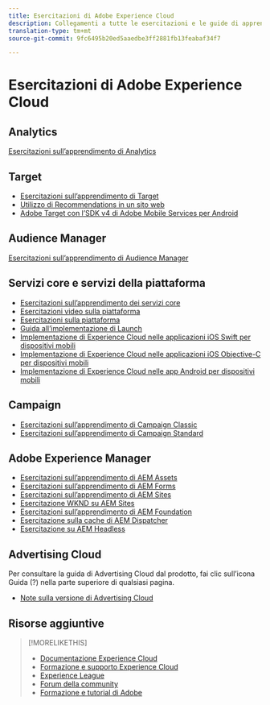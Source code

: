 ```yaml
---
title: Esercitazioni di Adobe Experience Cloud
description: Collegamenti a tutte le esercitazioni e le guide di apprendimento di Experience Cloud
translation-type: tm+mt
source-git-commit: 9fc6495b20ed5aaedbe3ff2881fb13feabaf34f7

---
```



# Esercitazioni di Adobe Experience Cloud

## Analytics

[Esercitazioni sull’apprendimento di Analytics](https://docs.adobe.com/content/help/en/analytics-learn/tutorials/overview.html)

## Target

* [Esercitazioni sull’apprendimento di Target](https://docs.adobe.com/content/help/en/target-learn/tutorials/overview.html)
* [Utilizzo di Recommendations in un sito web](https://docs.adobe.com/content/help/en/target-learn/recommendations-in-a-website/overview.html)
* [Adobe Target con l’SDK v4 di Adobe Mobile Services per Android](https://docs.adobe.com/content/help/en/target-learn/mobile-sdk-v4-android/overview.html)

## Audience Manager

[Esercitazioni sull’apprendimento di Audience Manager](https://docs.adobe.com/content/help/en/audience-manager-learn/tutorials/overview.html)

## Servizi core e servizi della piattaforma

* [Esercitazioni sull’apprendimento dei servizi core](https://docs.adobe.com/content/help/en/core-services-learn/tutorials/overview.html)
* [Esercitazioni video sulla piattaforma](https://docs.adobe.com/content/help/en/platform-learn/tutorials/overview.html)
* [Esercitazioni sulla piattaforma](https://docs.adobe.com/content/help/en/experience-platform/tutorials/home.html)
* [Guida all’implementazione di Launch](https://docs.adobe.com/content/help/en/core-services-learn/implementing-in-websites-with-launch/index.html)
* [Implementazione di Experience Cloud nelle applicazioni iOS Swift per dispositivi mobili](https://docs.adobe.com/content/help/en/core-services-learn/implementing-in-mobile-ios-swift-apps-with-launch/index.html)
* [Implementazione di Experience Cloud nelle applicazioni iOS Objective-C per dispositivi mobili](https://docs.adobe.com/content/help/en/core-services-learn/implementing-in-mobile-ios-objective-c-apps-with-launch/index.html)
* [Implementazione di Experience Cloud nelle app Android per dispositivi mobili](https://docs.adobe.com/content/help/en/core-services-learn/implementing-in-mobile-android-apps-with-launch/index.html)

## Campaign

* [Esercitazioni sull’apprendimento di Campaign Classic](https://docs.adobe.com/content/help/en/campaign-classic-learn/tutorials/overview.html)
* [Esercitazioni sull’apprendimento di Campaign Standard](https://docs.adobe.com/content/help/en/campaign-standard-learn/tutorials/overview.html)

## Adobe Experience Manager

* [Esercitazioni sull’apprendimento di AEM Assets](https://docs.adobe.com/content/help/en/experience-manager-learn/assets/overview.html)
* [Esercitazioni sull’apprendimento di AEM Forms](https://docs.adobe.com/content/help/en/experience-manager-learn/forms/overview.html)
* [Esercitazioni sull’apprendimento di AEM Sites](https://docs.adobe.com/content/help/en/experience-manager-learn/sites/overview.html)
* [Esercitazione WKND su AEM Sites](https://docs.adobe.com/content/help/en/experience-manager-learn/getting-started-wknd-tutorial-develop/overview.html)
* [Esercitazioni sull’apprendimento di AEM Foundation](https://docs.adobe.com/content/help/en/experience-manager-learn/assets/overview.html)
* [Esercitazione sulla cache di AEM Dispatcher](https://docs.adobe.com/content/help/en/experience-manager-learn/dispatcher-tutorial/overview.html)
* [Esercitazione su AEM Headless](https://docs.adobe.com/content/help/en/experience-manager-learn/getting-started-with-aem-headless/overview.html)

## Advertising Cloud

Per consultare la guida di Advertising Cloud dal prodotto, fai clic sull’icona Guida (?) nella parte superiore di qualsiasi pagina.

* [Note sulla versione di Advertising Cloud](https://docs.adobe.com/content/help/en/release-notes/experience-cloud/current.html#adcloud)

## Risorse aggiuntive

> [!MORELIKETHIS]
>
>* [Documentazione Experience Cloud](https://docs.adobe.com/content/help/en/experience-cloud/user-guides/home.html)
>* [Formazione e supporto Experience Cloud](https://helpx.adobe.com/support/experience-cloud.html)
>* [Experience League](https://experienceleague.adobe.com/)
>* [Forum della community](https://forums.adobe.com/community/experience-cloud/)
>* [Formazione e tutorial di Adobe](https://helpx.adobe.com/learning.html?promoid=KAUDK)

